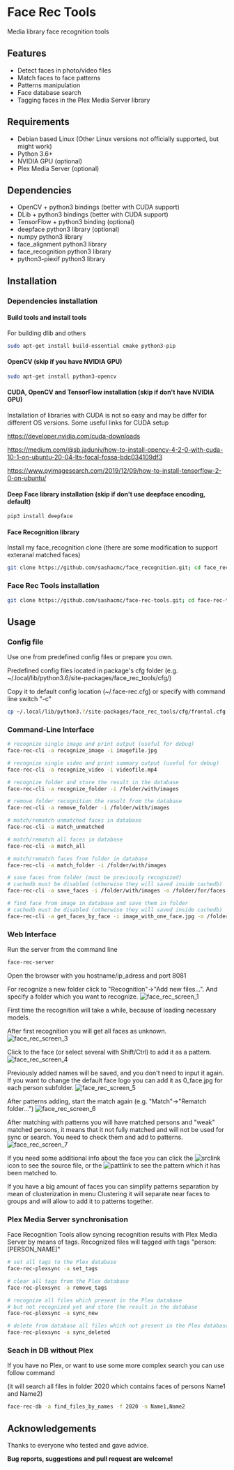 # Face Rec Tools
Media library face recognition tools

## Features
  * Detect faces in photo/video files
  * Match faces to face patterns
  * Patterns manipulation
  * Face database search
  * Tagging faces in the Plex Media Server library 

## Requirements
  * Debian based Linux (Other Linux versions not officially supported, but might work)
  * Python 3.6+
  * NVIDIA GPU (optional)
  * Plex Media Server (optional)

## Dependencies
  * OpenCV + python3 bindings (better with CUDA support)
  * DLib + python3 bindings (better with CUDA support)
  * TensorFlow + python3 binding (optional)
  * deepface python3 library (optional)
  * numpy python3 library
  * face_alignment python3 library
  * face_recognition python3 library
  * python3-piexif python3 library

## Installation

### Dependencies installation

#### Build tools and install tools
For building dlib and others
```bash
sudo apt-get install build-essential cmake python3-pip
```

#### OpenCV (skip if you have NVIDIA GPU)
```bash
sudo apt-get install python3-opencv
```

#### CUDA, OpenCV and TensorFlow installation (skip if don't have NVIDIA GPU)
Installation of libraries with CUDA is not so easy and may be differ for different OS versions.
Some useful links for CUDA setup

https://developer.nvidia.com/cuda-downloads

https://medium.com/@sb.jaduniv/how-to-install-opencv-4-2-0-with-cuda-10-1-on-ubuntu-20-04-lts-focal-fossa-bdc034109df3

https://www.pyimagesearch.com/2019/12/09/how-to-install-tensorflow-2-0-on-ubuntu/

#### Deep Face library installation (skip if don't use deepface encoding, default)
```bash
pip3 install deepface
```

#### Face Recognition library
Install my face_recognition clone (there are some modification to support exteranal matched faces)
```bash
git clone https://github.com/sashacmc/face_recognition.git; cd face_recognition; pip3 install .; cd ..
```

### Face Rec Tools installation
```bash
git clone https://github.com/sashacmc/face-rec-tools.git; cd face-rec-tools; pip3 install .; cd ..
```

## Usage

### Config file
Use one from predefined config files or prepare you own.

Predefined config files located in package's cfg folder (e.g. ~/.local/lib/python3.6/site-packages/face_rec_tools/cfg/)

Copy it to default config location (~/.face-rec.cfg) or specify with command line switch "-c"
```bash
cp ~/.local/lib/python3.?/site-packages/face_rec_tools/cfg/frontal.cfg ~/.face-rec.cfg
```

### Command-Line Interface

```bash
# recognize single image and print output (useful for debug)
face-rec-cli -a recognize_image -i imagefile.jpg

# recognize single video and print summary output (useful for debug)
face-rec-cli -a recognize_video -i videofile.mp4

# recognize folder and store the result in the database
face-rec-cli -a recognize_folder -i /folder/with/images

# remove folder recognition the result from the database
face-rec-cli -a remove_folder -i /folder/with/images

# match/rematch unmatched faces in database
face-rec-cli -a match_unmatched

# match/rematch all faces in database
face-rec-cli -a match_all

# match/rematch faces from folder in database
face-rec-cli -a match_folder -i /folder/with/images

# save faces from folder (must be previously recognized)
# cachedb must be disabled (otherwise they will saved inside cachedb)
face-rec-cli -a save_faces -i /folder/with/images -o /folder/for/faces

# find face from image in database and save them in folder
# cachedb must be disabled (otherwise they will saved inside cachedb)
face-rec-cli -a get_faces_by_face -i image_with_one_face.jpg -o /folder/for/faces
```

### Web Interface
Run the server from the command line
```bash
face-rec-server 
```
Open the browser with you hostname/ip_adress and port 8081

For recognize a new folder click to "Recognition"->"Add new files...".
And specify a folder which you want to recognize.
![face_rec_screen_1](https://user-images.githubusercontent.com/28735879/104759965-fa22e580-5760-11eb-9e18-e20cc340c96f.png)

First time the recognition will take a while, because of loading necessary models.

After first recognition you will get all faces as unknown.
![face_rec_screen_3](https://user-images.githubusercontent.com/28735879/104760428-a1a01800-5761-11eb-9765-cf036d2639f7.png)

Click to the face (or select several with Shift/Ctrl) to add it as a pattern.
![face_rec_screen_4](https://user-images.githubusercontent.com/28735879/104760644-edeb5800-5761-11eb-9e92-e91c159e28d6.png)

Previously added names will be saved, and you don't need to input it again.
If you want to change the default face logo you can add it as 0_face.jpg for each person subfolder.
![face_rec_screen_5](https://user-images.githubusercontent.com/28735879/104760969-75d16200-5762-11eb-8e8e-0cdc55f38eb3.png)

After patterns adding, start the match again (e.g. "Match"->"Rematch folder...")
![face_rec_screen_6](https://user-images.githubusercontent.com/28735879/104761100-ad400e80-5762-11eb-96eb-616d1dd969f3.png)

After matching with patterns you will have matched persons and "weak" matched persons, it means that it not fully matched and will not be used for sync or search.
You need to check them and add to patterns.
![face_rec_screen_7](https://user-images.githubusercontent.com/28735879/104761475-3f481700-5763-11eb-843d-4e59fc49e97a.png)

If you need some additional info about the face you can click the ![srclink](https://user-images.githubusercontent.com/28735879/104761676-8c2bed80-5763-11eb-8d53-bae7abd7573c.png) icon to see the source file, or the ![pattlink](https://user-images.githubusercontent.com/28735879/104761761-a239ae00-5763-11eb-9f5a-9ec4d7189ee6.png) to see the pattern which it has been matched to.

If you have a big amount of faces you can simplify patterns separation by mean of clusterization in menu Clustering it will separate near faces to groups and will allow to add it to patterns together.

### Plex Media Server synchronisation
Face Recognition Tools allow syncing recognition results with Plex Media Server by means of tags.
Recognized files will tagged with tags "person:[PERSON_NAME]"

```bash
# set all tags to the Plex database 
face-rec-plexsync -a set_tags

# clear all tags from the Plex database
face-rec-plexsync -a remove_tags

# recognize all files which present in the Plex database
# but not recognized yet and store the result in the database 
face-rec-plexsync -a sync_new

# delete from database all files which not present in the Plex database
face-rec-plexsync -a sync_deleted
```

### Seach in DB without Plex
If you have no Plex, or want to use some more complex search you can use follow command 

(it will search all files in folder 2020 which contains faces of persons Name1 and Name2)

```bash
face-rec-db -a find_files_by_names -f 2020 -n Name1,Name2
```

## Acknowledgements
Thanks to everyone who tested and gave advice.

**Bug reports, suggestions and pull request are welcome!**
